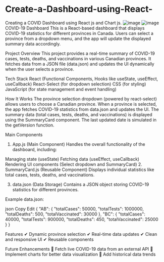 # Create-a-Dashboard-using-React-
Creating a COVID Dashboard using React js and Chart js.
![image](https://github.com/user-attachments/assets/9d83b2bf-6925-42c8-bdc8-da3c935d7c81)
![image](https://github.com/user-attachments/assets/e215ce19-61ae-431c-b1c9-08d0e5ff2a36)
COVID-19 Dashboard
This is a React-based dashboard that displays COVID-19 statistics for different provinces in Canada. Users can select a province from a dropdown menu, and the app will update the displayed summary data accordingly.

Project Overview
This project provides a real-time summary of COVID-19 cases, tests, deaths, and vaccinations in various Canadian provinces. It fetches data from a JSON file (data.json) and updates the UI dynamically when the user selects a province.

Tech Stack
React (Functional Components, Hooks like useState, useEffect, useCallback)
React-Select (for dropdown selection)
CSS (for styling)
JavaScript (for state management and event handling)

How It Works
The province selection dropdown (powered by react-select) allows users to choose a Canadian province.
When a province is selected, the app fetches COVID-19 statistics from data.json and updates the UI.
The summary data (total cases, tests, deaths, and vaccinations) is displayed using the SummaryCard component.
The last updated date is simulated in the getVersion function.

Main Components
1. App.js (Main Component)
Handles the overall functionality of the dashboard, including:

Managing state (useState)
Fetching data (useEffect, useCallback)
Rendering UI components (Select dropdown and SummaryCard)
2. SummaryCard.js (Reusable Component)
Displays individual statistics like total cases, tests, deaths, and vaccinations.

3. data.json (Data Storage)
Contains a JSON object storing COVID-19 statistics for different provinces.

Example data.json:

json
Copy
Edit
{
  "AB": { "totalCases": 50000, "totalTests": 1000000, "totalDeaths": 500, "totalVaccinated": 30000 },
  "BC": { "totalCases": 40000, "totalTests": 900000, "totalDeaths": 450, "totalVaccinated": 25000 }
}


Features
✔ Dynamic province selection
✔ Real-time data updates
✔ Clean and responsive UI
✔ Reusable components


Future Enhancements
🔹 Fetch live COVID-19 data from an external API
🔹 Implement charts for better data visualization
🔹 Add historical data trends

